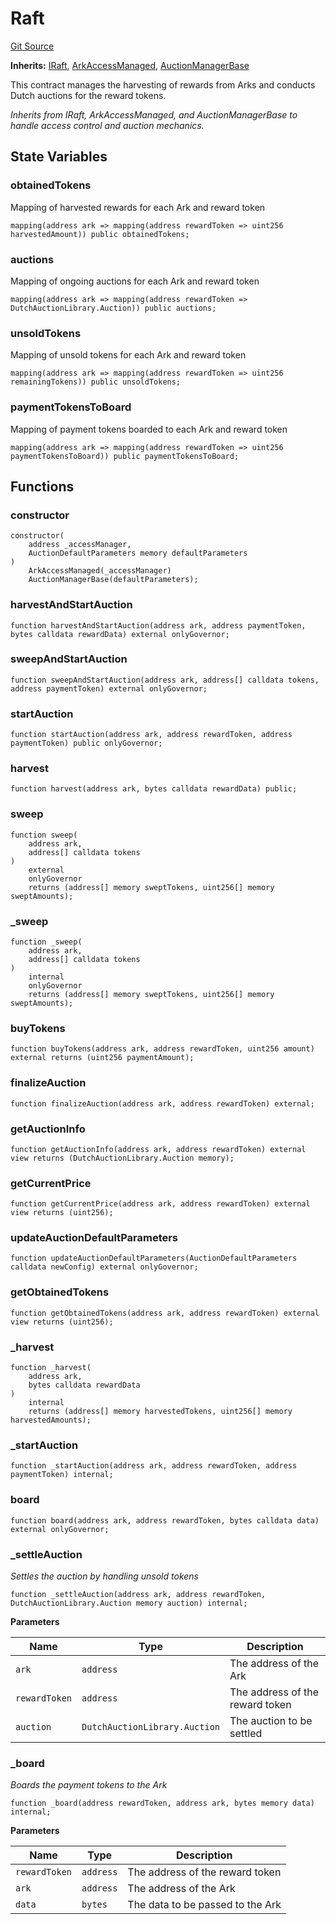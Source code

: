 # Raft
[Git Source](https://github.com/OasisDEX/summer-earn-protocol/blob/f5de2d90d66614e7bd59fd42a9d06b870fe474cd/src/contracts/Raft.sol)

**Inherits:**
[IRaft](/src/interfaces/IRaft.sol/interface.IRaft.md), [ArkAccessManaged](/src/contracts/ArkAccessManaged.sol/contract.ArkAccessManaged.md), [AuctionManagerBase](/src/contracts/AuctionManagerBase.sol/abstract.AuctionManagerBase.md)

This contract manages the harvesting of rewards from Arks and conducts Dutch auctions for the reward tokens.

*Inherits from IRaft, ArkAccessManaged, and AuctionManagerBase to handle access control and auction mechanics.*


## State Variables
### obtainedTokens
Mapping of harvested rewards for each Ark and reward token


```solidity
mapping(address ark => mapping(address rewardToken => uint256 harvestedAmount)) public obtainedTokens;
```


### auctions
Mapping of ongoing auctions for each Ark and reward token


```solidity
mapping(address ark => mapping(address rewardToken => DutchAuctionLibrary.Auction)) public auctions;
```


### unsoldTokens
Mapping of unsold tokens for each Ark and reward token


```solidity
mapping(address ark => mapping(address rewardToken => uint256 remainingTokens)) public unsoldTokens;
```


### paymentTokensToBoard
Mapping of payment tokens boarded to each Ark and reward token


```solidity
mapping(address ark => mapping(address rewardToken => uint256 paymentTokensToBoard)) public paymentTokensToBoard;
```


## Functions
### constructor


```solidity
constructor(
    address _accessManager,
    AuctionDefaultParameters memory defaultParameters
)
    ArkAccessManaged(_accessManager)
    AuctionManagerBase(defaultParameters);
```

### harvestAndStartAuction


```solidity
function harvestAndStartAuction(address ark, address paymentToken, bytes calldata rewardData) external onlyGovernor;
```

### sweepAndStartAuction


```solidity
function sweepAndStartAuction(address ark, address[] calldata tokens, address paymentToken) external onlyGovernor;
```

### startAuction


```solidity
function startAuction(address ark, address rewardToken, address paymentToken) public onlyGovernor;
```

### harvest


```solidity
function harvest(address ark, bytes calldata rewardData) public;
```

### sweep


```solidity
function sweep(
    address ark,
    address[] calldata tokens
)
    external
    onlyGovernor
    returns (address[] memory sweptTokens, uint256[] memory sweptAmounts);
```

### _sweep


```solidity
function _sweep(
    address ark,
    address[] calldata tokens
)
    internal
    onlyGovernor
    returns (address[] memory sweptTokens, uint256[] memory sweptAmounts);
```

### buyTokens


```solidity
function buyTokens(address ark, address rewardToken, uint256 amount) external returns (uint256 paymentAmount);
```

### finalizeAuction


```solidity
function finalizeAuction(address ark, address rewardToken) external;
```

### getAuctionInfo


```solidity
function getAuctionInfo(address ark, address rewardToken) external view returns (DutchAuctionLibrary.Auction memory);
```

### getCurrentPrice


```solidity
function getCurrentPrice(address ark, address rewardToken) external view returns (uint256);
```

### updateAuctionDefaultParameters


```solidity
function updateAuctionDefaultParameters(AuctionDefaultParameters calldata newConfig) external onlyGovernor;
```

### getObtainedTokens


```solidity
function getObtainedTokens(address ark, address rewardToken) external view returns (uint256);
```

### _harvest


```solidity
function _harvest(
    address ark,
    bytes calldata rewardData
)
    internal
    returns (address[] memory harvestedTokens, uint256[] memory harvestedAmounts);
```

### _startAuction


```solidity
function _startAuction(address ark, address rewardToken, address paymentToken) internal;
```

### board


```solidity
function board(address ark, address rewardToken, bytes calldata data) external onlyGovernor;
```

### _settleAuction

*Settles the auction by handling unsold tokens*


```solidity
function _settleAuction(address ark, address rewardToken, DutchAuctionLibrary.Auction memory auction) internal;
```
**Parameters**

|Name|Type|Description|
|----|----|-----------|
|`ark`|`address`|The address of the Ark|
|`rewardToken`|`address`|The address of the reward token|
|`auction`|`DutchAuctionLibrary.Auction`|The auction to be settled|


### _board

*Boards the payment tokens to the Ark*


```solidity
function _board(address rewardToken, address ark, bytes memory data) internal;
```
**Parameters**

|Name|Type|Description|
|----|----|-----------|
|`rewardToken`|`address`|The address of the reward token|
|`ark`|`address`|The address of the Ark|
|`data`|`bytes`|The data to be passed to the Ark|


